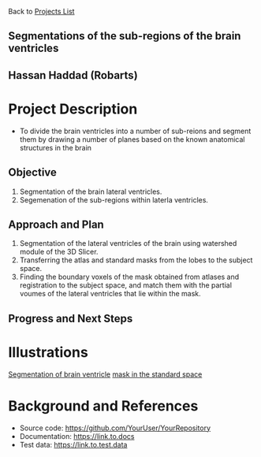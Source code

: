 Back to [Projects List](../../README.md#ProjectsList)

## Segmentations of the sub-regions of the brain ventricles

## Hassan Haddad (Robarts)

# Project Description
* To divide the brain ventricles into a number of sub-reions and segment them by drawing a number of planes based on the known anatomical structures in the brain

## Objective
1. Segmentation of the brain lateral ventricles. 
2. Segemenation of the sub-regions within laterla ventricles.

## Approach and Plan

1. Segmentation of the lateral ventricles of the brain using watershed module of the 3D Slicer.
2. Transferring the atlas and standard masks from the lobes to the subject space.
3. Finding the boundary voxels of the mask obtained from atlases and registration to the subject space, and match them with the partial voumes of the lateral ventricles that lie within the mask.

## Progress and Next Steps

<!--Describe progress and next steps in a few bullet points as you are making progress.-->

# Illustrations

<!--Add pictures and links to videos that demonstrate what has been accomplished.-->

[Segmentation of brain ventricle](Untitled.png)
[mask in the standard space](Untitled2.png)

<!--![Some more images](Example2.jpg)-->

# Background and References

<!--Use this space for information that may help people better understand your project, like links to papers, source code, or data.-->

- Source code: https://github.com/YourUser/YourRepository
- Documentation: https://link.to.docs
- Test data: https://link.to.test.data

